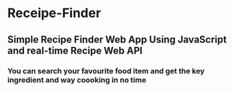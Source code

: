 # Receipe-Finder
## Simple Recipe Finder Web App Using JavaScript and real-time Recipe Web API
### You can search your favourite food item and get the key ingredient and way coooking in no time
